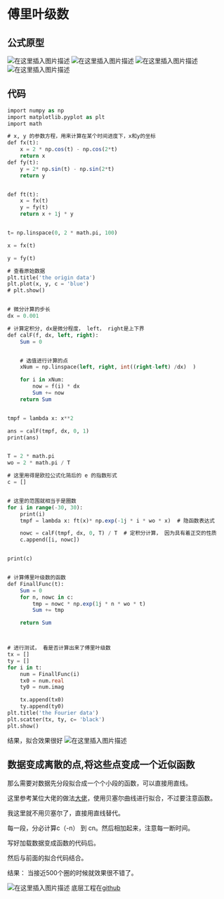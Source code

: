 # 傅里叶级数
## 公式原型
![在这里插入图片描述](https://img-blog.csdnimg.cn/20210311231037157.png?x-oss-process=image/watermark,type_ZmFuZ3poZW5naGVpdGk,shadow_10,text_aHR0cHM6Ly9ibG9nLmNzZG4ubmV0L3FxXzMzODg1Mjc1,size_16,color_FFFFFF,t_70)
![在这里插入图片描述](https://img-blog.csdnimg.cn/20210311231046696.png?x-oss-process=image/watermark,type_ZmFuZ3poZW5naGVpdGk,shadow_10,text_aHR0cHM6Ly9ibG9nLmNzZG4ubmV0L3FxXzMzODg1Mjc1,size_16,color_FFFFFF,t_70)
![在这里插入图片描述](https://img-blog.csdnimg.cn/20210311231059328.png?x-oss-process=image/watermark,type_ZmFuZ3poZW5naGVpdGk,shadow_10,text_aHR0cHM6Ly9ibG9nLmNzZG4ubmV0L3FxXzMzODg1Mjc1,size_16,color_FFFFFF,t_70)
![在这里插入图片描述](https://img-blog.csdnimg.cn/20210311231107757.png?x-oss-process=image/watermark,type_ZmFuZ3poZW5naGVpdGk,shadow_10,text_aHR0cHM6Ly9ibG9nLmNzZG4ubmV0L3FxXzMzODg1Mjc1,size_16,color_FFFFFF,t_70)

## 代码

```sql
import numpy as np
import matplotlib.pyplot as plt
import math

# x, y 的参数方程，用来计算在某个时间进度下，x和y的坐标
def fx(t):
    x = 2 * np.cos(t) - np.cos(2*t)
    return x
def fy(t):
    y = 2* np.sin(t) - np.sin(2*t)
    return y


def ft(t):
    x = fx(t)
    y = fy(t)
    return x + 1j * y


t= np.linspace(0, 2 * math.pi, 100)

x = fx(t)

y = fy(t)

# 查看原始数据
plt.title('the origin data')
plt.plot(x, y, c = 'blue')
# plt.show()


# 微分计算的步长
dx = 0.001

# 计算定积分, dx是微分程度， left， right是上下界
def calF(f, dx, left, right):
    Sum = 0


    # 选值进行计算的点
    xNum = np.linspace(left, right, int((right-left) /dx)  )

    for i in xNum:
        now = f(i) * dx
        Sum += now
    return Sum


tmpf = lambda x: x**2

ans = calF(tmpf, dx, 0, 1)
print(ans)


T = 2 * math.pi
wo = 2 * math.pi / T

# 这里用得是欧拉公式化简后的 e 的指数形式
c = []


# 这里的范围就相当于是圈数
for i in range(-30, 30):
    print(i)
    tmpf = lambda x: ft(x)* np.exp(-1j * i * wo * x)  # 隐函数表达式

    nowc = calF(tmpf, dx, 0, T) / T  # 定积分计算， 因为具有着正交的性质
    c.append([i, nowc])


print(c)


# 计算傅里叶级数的函数
def FinallFunc(t):
    Sum = 0
    for n, nowc in c:
        tmp = nowc * np.exp(1j * n * wo * t)
        Sum += tmp

    return Sum



# 进行测试， 看是否计算出来了傅里叶级数
tx = []
ty = []
for i in t:
    num = FinallFunc(i)
    tx0 = num.real
    ty0 = num.imag

    tx.append(tx0)
    ty.append(ty0)
plt.title('the Fourier data')
plt.scatter(tx, ty, c= 'black')
plt.show()


```
结果，拟合效果很好
![在这里插入图片描述](https://img-blog.csdnimg.cn/20210311231141124.png?x-oss-process=image/watermark,type_ZmFuZ3poZW5naGVpdGk,shadow_10,text_aHR0cHM6Ly9ibG9nLmNzZG4ubmV0L3FxXzMzODg1Mjc1,size_16,color_FFFFFF,t_70)
## 数据变成离散的点,将这些点变成一个近似函数

那么需要对数据先分段拟合成一个个小段的函数，可以直接用直线。

这里参考某位大佬的做法[大佬](https://pw.yuelili.com/study/cg/proof-1000-circle-miku.html)，使用贝塞尔曲线进行拟合，不过要注意函数。

我这里就不用贝塞尔了，直接用直线替代。

每一段，分必计算c（-n） 到  cn。然后相加起来，注意每一断时间。

写好加载数据变成函数的代码后。

然后与前面的拟合代码结合。

结果： 当接近500个圈的时候就效果很不错了。

![在这里插入图片描述](https://img-blog.csdnimg.cn/20210312150023542.png?x-oss-process=image/watermark,type_ZmFuZ3poZW5naGVpdGk,shadow_10,text_aHR0cHM6Ly9ibG9nLmNzZG4ubmV0L3FxXzMzODg1Mjc1,size_16,color_FFFFFF,t_70)
底层工程在[github](https://github.com/2892211452/leeCode/tree/master/%E6%95%B0%E5%AD%A6%E8%AF%81%E6%98%8E/%E5%82%85%E9%87%8C%E5%8F%B6)


